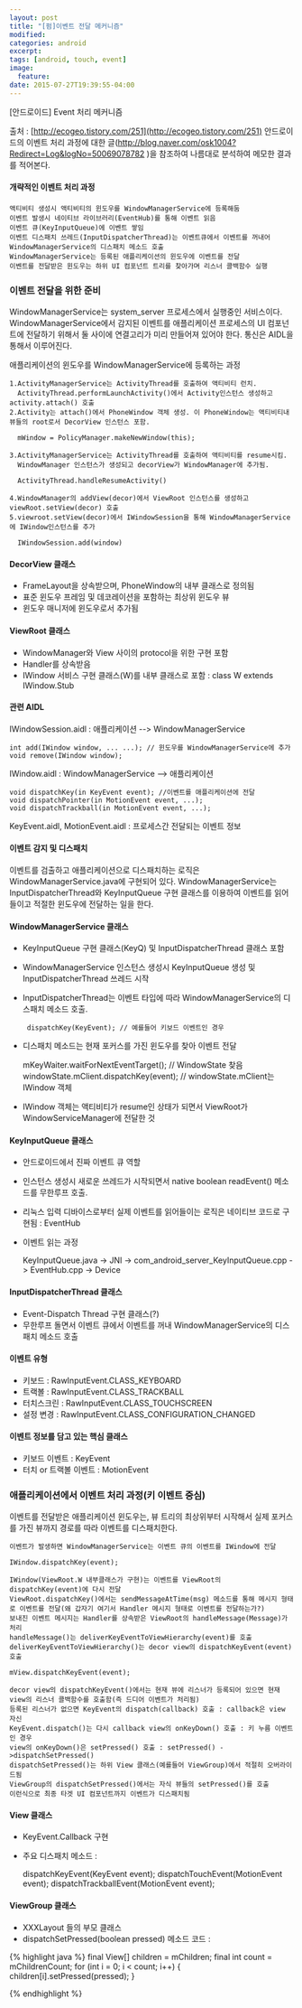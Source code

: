 ```yaml
---
layout: post
title: "[펌]이벤트 전달 메커니즘"
modified:
categories: android
excerpt:
tags: [android, touch, event]
image:
  feature:
date: 2015-07-27T19:39:55-04:00
---
```


[안드로이드] Event 처리 메커니즘

출처 : [http://ecogeo.tistory.com/251](http://ecogeo.tistory.com/251)
안드로이드의 이벤트 처리 과정에 대한 글(http://blog.naver.com/osk1004?Redirect=Log&logNo=50069078782 )을 참조하여 나름대로 분석하여 메모한 결과를 적어본다.

#### 개략적인 이벤트 처리 과정

    액티비티 생성시 액티비티의 윈도우를 WindowManagerService에 등록해둠
    이벤트 발생시 네이티브 라이브러리(EventHub)를 통해 이벤트 읽음
    이벤트 큐(KeyInputQueue)에 이벤트 쌓임
    이벤트 디스패치 쓰레드(InputDispatcherThread)는 이벤트큐에서 이벤트를 꺼내어
    WindowManagerService의 디스패치 메소드 호출
    WindowManagerService는 등록된 애플리케이션의 윈도우에 이벤트를 전달
    이벤트를 전달받은 윈도우는 하위 UI 컴포넌트 트리를 찾아가며 리스너 콜백함수 실행


### 이벤트 전달을 위한 준비

WindowManagerService는 system_server 프로세스에서 실행중인 서비스이다. WindowManagerService에서 감지된 이벤트를 애플리케이션 프로세스의 UI 컴포넌트에 전달하기 위해서 둘 사이에 연결고리가 미리 만들어져 있어야 한다. 통신은 AIDL을 통해서 이루어진다.

애플리케이션의 윈도우를 WindowManagerService에 등록하는 과정

    1.ActivityManagerService는 ActivityThread를 호출하여 액티비티 런치.
      ActivityThread.performLaunchActivity()에서 Activity인스턴스 생성하고 activity.attach() 호출
    2.Activity는 attach()에서 PhoneWindow 객체 생성. 이 PhoneWindow는 액티비티내 뷰들의 root로서 DecorView 인스턴스 포함.

      mWindow = PolicyManager.makeNewWindow(this);
     
    3.ActivityManagerService는 ActivityThread를 호출하여 액티비티를 resume시킴.
      WindowManager 인스턴스가 생성되고 decorView가 WindowManager에 추가됨.

      ActivityThread.handleResumeActivity()
     
    4.WindowManager의 addView(decor)에서 ViewRoot 인스턴스를 생성하고 viewRoot.setView(decor) 호출
    5.viewroot.setView(decor)에서 IWindowSession을 통해 WindowManagerService에 IWindow인스턴스를 추가

      IWindowSession.add(window) 
     

#### DecorView 클래스
- FrameLayout을 상속받으며, PhoneWindow의 내부 클래스로 정의됨
- 표준 윈도우 프레임 및 데코레이션을 포함하는 최상위 윈도우 뷰
- 윈도우 매니저에 윈도우로서 추가됨

#### ViewRoot 클래스
- WindowManager와 View 사이의 protocol을 위한 구현 포함
- Handler를 상속받음
- IWindow 서비스 구현 클래스(W)를 내부 클래스로 포함 :  class W extends IWindow.Stub

#### 관련 AIDL
IWindowSession.aidl : 애플리케이션 --> WindowManagerService

    int add(IWindow window, ... ...); // 윈도우를 WindowManagerService에 추가
    void remove(IWindow window);   

IWindow.aidl : WindowManagerService --> 애플리케이션

    void dispatchKey(in KeyEvent event); //이벤트를 애플리케이션에 전달
    void dispatchPointer(in MotionEvent event, ...);
    void dispatchTrackball(in MotionEvent event, ...);

KeyEvent.aidl, MotionEvent.aidl : 프로세스간 전달되는 이벤트 정보


#### 이벤트 감지 및 디스패치
이벤트를 검출하고 애플리케이션으로 디스패치하는 로직은 WindowManagerService.java에 구현되어 있다. WindowManagerService는 InputDispatcherThread와 KeyInputQueue 구현 클래스를 이용하여 이벤트를 읽어들이고 적절한 윈도우에 전달하는 일을 한다.

#### WindowManagerService 클래스
- KeyInputQueue 구현 클래스(KeyQ) 및 InputDispatcherThread 클래스 포함
- WindowManagerService 인스턴스 생성시 KeyInputQueue 생성 및 InputDispatcherThread 쓰레드 시작
- InputDispatcherThread는 이벤트 타입에 따라 WindowManagerService의 디스패치 메소드 호출.

       dispatchKey(KeyEvent); // 예를들어 키보드 이벤트인 경우

- 디스패치 메소드는 현재 포커스를 가진 윈도우를 찾아 이벤트 전달

     mKeyWaiter.waitForNextEventTarget(); // WindowState 찾음
     windowState.mClient.dispatchKey(event); // windowState.mClient는 IWindow 객체

- IWindow 객체는 액티비티가 resume인 상태가 되면서 ViewRoot가 WindowServiceManager에 전달한 것

#### KeyInputQueue 클래스
- 안드로이드에서 진짜 이벤트 큐 역할
- 인스턴스 생성시 새로운 쓰레드가 시작되면서 native boolean readEvent() 메소드를 무한루프 호출.
- 리눅스 입력 디바이스로부터 실제 이벤트를 읽어들이는 로직은 네이티브 코드로 구현됨 : EventHub
- 이벤트 읽는 과정 

   KeyInputQueue.java -> JNI -> com_android_server_KeyInputQueue.cpp -> EventHub.cpp -> Device

#### InputDispatcherThread 클래스
- Event-Dispatch Thread 구현 클래스(?)
- 무한루프 돌면서 이벤트 큐에서 이벤트를 꺼내 WindowManagerService의 디스패치 메소드 호출

#### 이벤트 유형
- 키보드 : RawInputEvent.CLASS_KEYBOARD
- 트랙볼 : RawInputEvent.CLASS_TRACKBALL
- 터치스크린 : RawInputEvent.CLASS_TOUCHSCREEN
- 설정 변경 : RawInputEvent.CLASS_CONFIGURATION_CHANGED

#### 이벤트 정보를 담고 있는 핵심 클래스
- 키보드 이벤트 : KeyEvent
- 터치 or 트랙볼 이벤트 : MotionEvent


### 애플리케이션에서 이벤트 처리 과정(키 이벤트 중심)

이벤트를 전달받은 애플리케이션 윈도우는, 뷰 트리의 최상위부터 시작해서 실제 포커스를 가진 뷰까지 경로를 따라 이벤트를 디스패치한다.

    이벤트가 발생하면 WindowManagerService는 이벤트 큐의 이벤트를 IWindow에 전달

    IWindow.dispatchKey(event);
     
    IWindow(ViewRoot.W 내부클래스가 구현)는 이벤트를 ViewRoot의 dispatchKey(event)에 다시 전달
    ViewRoot.dispatchKey()에서는 sendMessageAtTime(msg) 메소드를 통해 메시지 형태로 이벤트를 전달(왜 갑자기 여기서 Handler 메시지 형태로 이벤트를 전달하는가?)
    보내진 이벤트 메시지는 Handler를 상속받은 ViewRoot의 handleMessage(Message)가 처리
    handleMessage()는 deliverKeyEventToViewHierarchy(event)를 호출
    deliverKeyEventToViewHierarchy()는 decor view의 dispatchKeyEvent(event) 호출

    mView.dispatchKeyEvent(event);
     
    decor view의 dispatchKeyEvent()에서는 현재 뷰에 리스너가 등록되어 있으면 현재 view의 리스너 콜백함수를 호출함(즉 드디어 이벤트가 처리됨)
    등록된 리스너가 없으면 KeyEvent의 dispatch(callback) 호출 : callback은 view 자신
    KeyEvent.dispatch()는 다시 callback view의 onKeyDown() 호출 : 키 누름 이벤트인 경우
    view의 onKeyDown()은 setPressed() 호출 : setPressed() ->dispatchSetPressed()
    dispatchSetPressed()는 하위 View 클래스(예를들어 ViewGroup)에서 적절히 오버라이드됨
    ViewGroup의 dispatchSetPressed()에서는 자식 뷰들의 setPressed()를 호출
    이런식으로 최종 타겟 UI 컴포넌트까지 이벤트가 디스패치됨


#### View 클래스
- KeyEvent.Callback 구현
- 주요 디스패치 메소드 :

    dispatchKeyEvent(KeyEvent event);
    dispatchTouchEvent(MotionEvent event);
    dispatchTrackballEvent(MotionEvent event);

#### ViewGroup 클래스
- XXXLayout 들의 부모 클래스
- dispatchSetPressed(boolean pressed) 메소드 코드 :

{% highlight java %}
        final View[] children = mChildren;
        final int count = mChildrenCount;
        for (int i = 0; i < count; i++) {
            children[i].setPressed(pressed);
        }

{% endhighlight %}